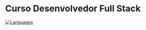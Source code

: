 # Curso Desenvolvedor Full Stack 

[![Languages](https://img.shields.io/github/languages/count/jeymison/curso_ebac_frontend)](https://github.com/jeymison/curso_ebac_frontend)



